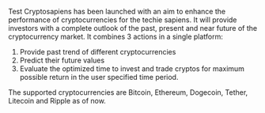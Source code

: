 Test Cryptosapiens has been launched with an aim to enhance the performance of cryptocurrencies for the techie sapiens. It will provide investors with a complete outlook of the past, present and near future of the cryptocurrency market. It combines 3 actions in a single platform:
1. Provide past trend of different cryptocurrencies
2. Predict their future values
3. Evaluate the optimized time to invest and trade cryptos for maximum possible return in the user specified time period.

The supported cryptocurrencies are Bitcoin, Ethereum, Dogecoin, Tether, Litecoin and Ripple as of now.
